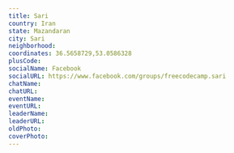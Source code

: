 ```yaml
---
title: Sari
country: Iran
state: Mazandaran
city: Sari
neighborhood: 
coordinates: 36.5658729,53.0586328
plusCode:
socialName: Facebook
socialURL: https://www.facebook.com/groups/freecodecamp.sari
chatName:
chatURL:
eventName:
eventURL:
leaderName:
leaderURL:
oldPhoto: 
coverPhoto:
---
```

